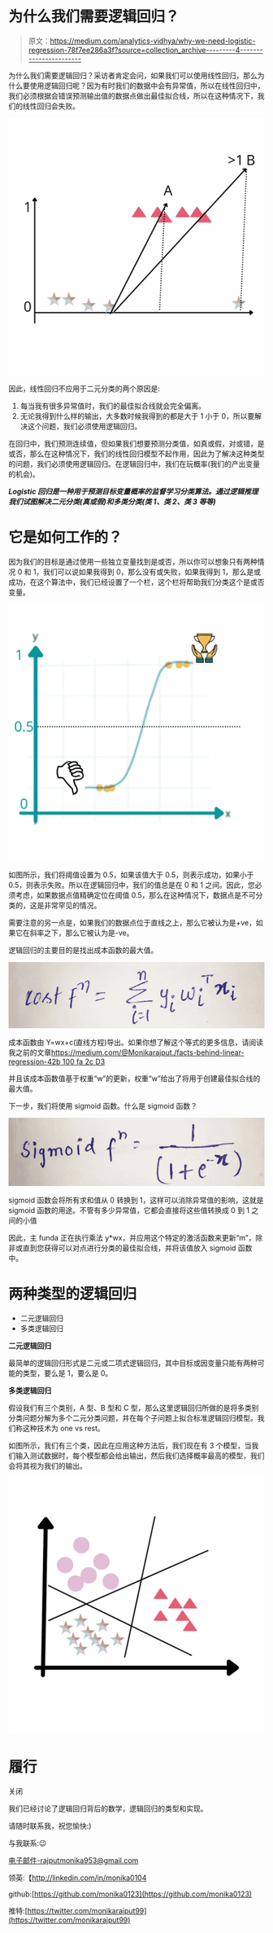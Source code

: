 # 为什么我们需要逻辑回归？

> 原文：<https://medium.com/analytics-vidhya/why-we-need-logistic-regression-78f7ee286a3f?source=collection_archive---------4----------------------->

为什么我们需要逻辑回归？采访者肯定会问，如果我们可以使用线性回归，那么为什么要使用逻辑回归呢？因为有时我们的数据中会有异常值，所以在线性回归中，我们必须根据会错误预测输出值的数据点做出最佳拟合线，所以在这种情况下，我们的线性回归会失败。

![](img/5bae4ab1d447535d40b3e97a73e5706a.png)

因此，线性回归不应用于二元分类的两个原因是:

1.  每当我有很多异常值时，我们的最佳拟合线就会完全偏离。
2.  无论我得到什么样的输出，大多数时候我得到的都是大于 1 小于 0，所以要解决这个问题，我们必须使用逻辑回归。

在回归中，我们预测连续值，但如果我们想要预测分类值，如真或假，对或错，是或否，那么在这种情况下，我们的线性回归模型不起作用，因此为了解决这种类型的问题，我们必须使用逻辑回归。在逻辑回归中，我们在玩概率(我们的产出变量的机会)。

***Logistic 回归是一种用于预测目标变量概率的监督学习分类算法。通过逻辑推理我们试图解决二元分类(真或假)和多类分类(类 1、类 2、类 3 等等)***

# 它是如何工作的？

因为我们的目标是通过使用一些独立变量找到是或否，所以你可以想象只有两种情况 0 和 1，我们可以说如果我得到 0，那么没有或失败，如果我得到 1，那么是或成功，在这个算法中，我们已经设置了一个栏，这个栏将帮助我们分类这个是或否变量。

![](img/7c02de5af47da862b26923367fbc24b0.png)

如图所示，我们将阈值设置为 0.5，如果该值大于 0.5，则表示成功，如果小于 0.5，则表示失败。所以在逻辑回归中，我们的值总是在 0 和 1 之间。因此，您必须考虑，如果数据点值精确定位在阈值 0.5，那么在这种情况下，数据点是不可分类的，这是非常罕见的情况。

需要注意的另一点是，如果我们的数据点位于直线之上，那么它被认为是+ve，如果它在斜率之下，那么它被认为是-ve。

逻辑回归的主要目的是找出成本函数的最大值。

![](img/b9f6f2b98b064de14b39820410d25b21.png)

成本函数由 Y=wx+c(直线方程)导出。如果你想了解这个等式的更多信息，请阅读我之前的文章[https://medium.com/@Monikarajput./facts-behind-linear-regression-42b 100 fa 2c D3](/@Monikarajput./facts-behind-linear-regression-42b100fa2cd3)

并且该成本函数值基于权重“w”的更新，权重“w”给出了将用于创建最佳拟合线的最大值。

下一步，我们将使用 sigmoid 函数。什么是 sigmoid 函数？

![](img/3e20b96559e1361dfd108eb152c66121.png)

sigmoid 函数会将所有求和值从 0 转换到 1，这样可以消除异常值的影响，这就是 sigmoid 函数的用途。不管有多少异常值，它都会直接将这些值转换成 0 到 1 之间的小值

因此，主 funda 正在执行乘法 y*wx，并应用这个特定的激活函数来更新“m”，除非或直到您获得可以对点进行分类的最佳拟合线，并将该值放入 sigmoid 函数中。

# 两种类型的逻辑回归

*   二元逻辑回归
*   多类逻辑回归

**二元逻辑回归**

最简单的逻辑回归形式是二元或二项式逻辑回归，其中目标或因变量只能有两种可能的类型，要么是 1，要么是 0。

**多类逻辑回归**

假设我们有三个类别，A 型、B 型和 C 型，那么这里逻辑回归所做的是将多类别分类问题分解为多个二元分类问题，并在每个子问题上拟合标准逻辑回归模型。我们称这种技术为 one vs rest。

如图所示，我们有三个类，因此在应用这种方法后，我们现在有 3 个模型，当我们输入测试数据时，每个模型都会给出输出，然后我们选择概率最高的模型，我们会将其视为我们的输出。

![](img/0f55696996ac4ecb2a995cd06047e8de.png)

# 履行

关闭

我们已经讨论了逻辑回归背后的数学，逻辑回归的类型和实现。

请随时联系我，祝您愉快:)

与我联系:😉

电子邮件-rajputmonika953@gmail.com

领英:【http://linkedin.com/in/monika0104 

github:[https://github.com/monika0123](https://github.com/monika0123)

推特:[https://twitter.com/monikarajput99](https://twitter.com/monikarajput99)